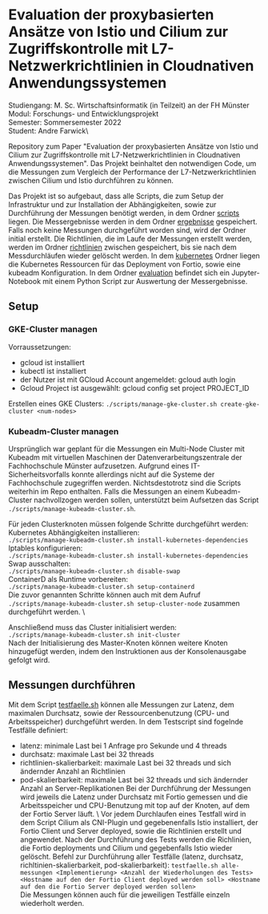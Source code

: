 # Evaluation der proxybasierten Ansätze von Istio und Cilium zur Zugriffskontrolle mit L7-Netzwerkrichtlinien in Cloudnativen Anwendungssystemen

Studiengang: M. Sc. Wirtschaftsinformatik (in Teilzeit) an der FH Münster \
Modul: Forschungs- und Entwicklungsprojekt\
Semester: Sommersemester 2022\
Student: Andre Farwick\

Repository zum Paper "Evaluation der proxybasierten Ansätze von Istio und Cilium zur Zugriffskontrolle mit L7-Netzwerkrichtlinien in Cloudnativen Anwendungssystemen". Das Projekt beinhaltet den notwendigen Code, um die Messungen zum Vergleich der Performance der L7-Netzwerkrichtlinien zwischen Cilium und Istio durchführen zu können.

Das Projekt ist so aufgebaut, dass alle Scripts, die zum Setup der Infrastruktur und zur Installation der Abhängigkeiten, sowie zur Durchführung der Messungen benötigt werden, in dem Ordner [scripts](./scripts/) liegen. 
Die Messergebnisse werden in dem Ordner [ergebnisse](./ergebnisse/) gespeichert. Falls noch keine Messungen durchgeführt worden sind, wird der Ordner initial erstellt. 
Die Richtlinien, die im Laufe der Messungen erstellt werden, werden im Ordner [richtlinien](./richtlinien/) zwischen gespeichert, bis sie nach dem Messdurchläufen wieder gelöscht werden. 
In dem [kubernetes](./kubernetes/) Ordner liegen die Kubernetes Ressourcen für das Deployment von Fortio, sowie eine kubeadm Konfiguration. 
In dem Ordner [evaluation](./evaluation/) befindet sich ein Jupyter-Notebook mit einem Python Script zur Auswertung der Messergebnisse. 

## Setup
### GKE-Cluster managen

Vorraussetzungen: 
- gcloud ist installiert
- kubectl ist installiert
- der Nutzer ist mit GCloud Account angemeldet: gcloud auth login
- Gcloud Project ist ausgewählt: gcloud config set project PROJECT_ID

Erstellen eines GKE Clusters: 
`./scripts/manage-gke-cluster.sh create-gke-cluster <num-nodes>`

### Kubeadm-Cluster managen

Ursprünglich war geplant für die Messungen ein Multi-Node Cluster mit Kubeadm mit virtuellen Maschinen der Datenverarbeitungszentrale der Fachhochschule Münster aufzusetzen. Aufgrund eines IT-Sicherheitsvorfalls konnte allerdings nicht auf die Systeme der Fachhochschule zugegriffen werden. 
Nichtsdestotrotz sind die Scripts weiterhin im Repo enthalten. Falls die Messungen an einem Kubeadm-Cluster nachvollzogen werden sollen, unterstützt beim Aufsetzen das Script `./scripts/manage-kubeadm-cluster.sh`.

Für jeden Clusterknoten müssen folgende Schritte durchgeführt werden: 
Kubernetes Abhängigkeiten installieren: \
`./scripts/manage-kubeadm-cluster.sh install-kubernetes-dependencies` \
Iptables konfigurieren: \
`./scripts/manage-kubeadm-cluster.sh install-kubernetes-dependencies` \
Swap ausschalten: \
`./scripts/manage-kubeadm-cluster.sh disable-swap` \
ContainerD als Runtime vorbereiten: \
`./scripts/manage-kubeadm-cluster.sh setup-containerd` \
Die zuvor genannten Schritte können auch mit dem Aufruf `./scripts/manage-kubeadm-cluster.sh setup-cluster-node` zusammen durchgeführt werden. \

Anschließend muss das Cluster initialisiert werden: \
`./scripts/manage-kubeadm-cluster.sh init-cluster` \
Nach der Initialisierung des Master-Knoten können weitere Knoten hinzugefügt werden, indem den Instruktionen aus der Konsolenausgabe gefolgt wird. 

## Messungen durchführen

Mit dem Script [testfaelle.sh](./scripts/testfaelle.sh) können alle Messungen zur Latenz, dem maximalen Durchsatz, sowie der Ressourcenbenutzung (CPU- und Arbeitsspeicher) durchgeführt werden.
In dem Testscript sind fogelnde Testfälle definiert: 
- latenz: minimale Last bei 1 Anfrage pro Sekunde und 4 threads
- durchsatz: maximale Last bei 32 threads
- richtlinien-skalierbarkeit: maximale Last bei 32 threads und sich ändernder Anzahl an Richtlinien
- pod-skalierbarkeit: maximale Last bei 32 threads und sich ändernder Anzahl an Server-Replikationen
Bei der Durchführung der Messungen wird jeweils die Latenz under Durchsatz mit Fortio gemessen und die Arbeitsspeicher und CPU-Benutzung mit top auf der Knoten, auf dem der Fortio Server läuft. \ 
Vor jedem Durchlaufen eines Testfall wird in dem Script Cilium als CNI-Plugin und gegebenenfalls Istio installiert, der Fortio Client und Server deployed, sowie die Richtlinien erstellt und angewendet. Nach der Durchführung des Tests werden die Richlinien, die Fortio deployments und Cilium und gegebenfalls Istio wieder gelöscht. 
Befehl zur Durchführung aller Testfälle (latenz, durchsatz, richltinien-skalierbarkeit, pod-skalierbarkeit): 
`testfaelle.sh alle-messungen <Implementierung> <Anzahl der Wiederholungen des Tests> <Hostname auf den der Fortio Client deployed werden soll> <Hostname auf den die Fortio Server deployed werden sollen>` \
Die Messungen können auch für die jeweiligen Testfälle einzeln wiederholt werden. 



